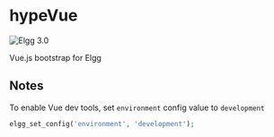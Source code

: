 hypeVue
=======
![Elgg 3.0](https://img.shields.io/badge/Elgg-3.0-orange.svg?style=flat-square)

Vue.js bootstrap for Elgg

## Notes

To enable Vue dev tools, set ``environment`` config value to ``development``

```php
elgg_set_config('environment', 'development');
```